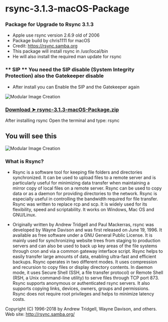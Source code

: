 


# rsync-3.1.3-macOS-Package

### Package for Upgrade to Rsync 3.1.3
- Apple use rsync version 2.6.9 old of 2006
- Package build by chris1111 for macOS
- Credit: https://rsync.samba.org
- This package will install rsync in /usr/local/bin
- He will also install the required man update for rsync

### ** SIP ** You need  the SIP disable (System Integrity Protection) also the Gatekeeper disable
- After install you can Enable the SIP and the Gatekeeper again

![Modular Image Creation](https://i25.servimg.com/u/f25/18/50/18/69/screen58.png)

### [Download ➤ rsync-3.1.3-macOS-Package.zip](https://github.com/chris1111/rsync-3.1.3-macOS-Package/releases)

After installing rsync Open the terminal and type: rsync

## You will see this 
![Modular Image Creation](https://i25.servimg.com/u/f25/18/50/18/69/captu289.png)


### What is Rsync?
- Rsync is a software tool for keeping file folders and directories synchronized. It can be used to upload files to a remote server and is particularly useful for minimizing data transfer when maintaining a mirror copy of local files on a remote server. Rsync can be used to copy data or as a daemon for providing directories to the network. Rsync is especially useful in controlling the bandwidth required for file transfer. Rsync was written to replace rcp and scp. It is widely used for its flexibility, speed and scriptability. It works on Windows, Mac OS and GNU/Linux.

- Originally written by Andrew Tridgell and Paul Mackerras, rsync was developed by Wayne Davison and was first released on June 19, 1996. It available as free software under a GNU General Public License. It is mainly used for synchronizing website trees from staging to production servers and can also be used to back up key areas of the file systems through cron and via a common gateway interface script. Rsync helps to easily transfer large amounts of data, enabling ultra-fast and efficient backups. Rsync operates in two different modes. It uses compression and recursion to copy files or display directory contents. In daemon mode, it uses Secure Shell (SSH, a file transfer protocol) or Remote Shell (RSH, a Unix command-line utility) to serve files through TCP port 873. Rsync supports anonymous or authenticated rsync servers. It also supports copying links, devices, owners, groups and permissions. Rsync does not require root privileges and helps to minimize latency costs.

Copyright (C) 1996-2018 by Andrew Tridgell, Wayne Davison, and others.
Web site: http://rsync.samba.org/
